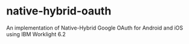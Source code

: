native-hybrid-oauth
===================

An implementation of Native-Hybrid Google OAuth for Android and iOS using IBM Worklight 6.2
